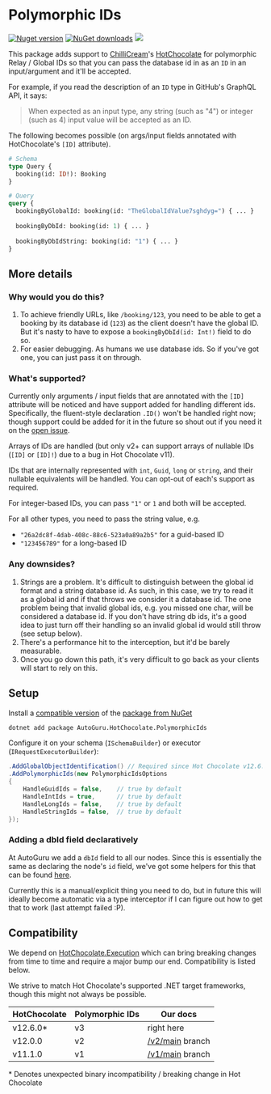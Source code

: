 # Polymorphic IDs

<div>
  <p>
	  <a href="https://www.nuget.org/packages/AutoGuru.HotChocolate.PolymorphicIds"><img alt="Nuget version" src="https://img.shields.io/nuget/v/AutoGuru.HotChocolate.PolymorphicIds"></a>
	  <a href="https://www.nuget.org/packages/AutoGuru.HotChocolate.PolymorphicIds"><img alt="NuGet downloads" src="https://img.shields.io/nuget/dt/AutoGuru.HotChocolate.PolymorphicIds"></a>	  
      <a href="https://codecov.io/gh/autoguru-au/hotchocolate-extensions/PolymorphicIds">
        <img src="https://codecov.io/gh/autoguru-au/hotchocolate-polymorphic-ids/branch/main/graph/badge.svg?token=95TCHXVJTS"/>
      </a>    
  </p>
</div>

This package adds support to [ChilliCream](https://chillicream.com/)'s 
[HotChocolate](https://github.com/ChilliCream/hotchocolate) for 
polymorphic Relay / Global IDs so that you can pass the database id in as an `ID` in 
an input/argument and it'll be accepted.

For example, if you read the description of an `ID` type in GitHub's GraphQL API, it says:
> When expected as an input type, any string (such as "4") or integer (such as 4) input value will be accepted as an ID.

The following becomes possible (on args/input fields annotated with HotChocolate's `[ID]` attribute).
```graphql
# Schema
type Query {
  booking(id: ID!): Booking
}

# Query
query {
  bookingByGlobalId: booking(id: "TheGlobalIdValue7sghdyg=") { ... }
  
  bookingByDbId: booking(id: 1) { ... }
  
  bookingByDbIdString: booking(id: "1") { ... }
}
```

## More details 

### Why would you do this?

1. To achieve friendly URLs, like `/booking/123`, you need to be able to get a booking by its database id (`123`) as the client doesn't have the global ID. But it's nasty to have to expose a `bookingByDbId(id: Int!)` field to do so.
1. For easier debugging. As humans we use database ids. So if you've got one, you can just pass it on through.

### What's supported?

Currently only arguments / input fields that are annotated with the `[ID]` attribute will be noticed and have support added for handling different ids.
Specifically, the fluent-style declaration `.ID()` won't be handled right now; though support could 
be added for it in the future so shout out if you need it on the [open issue](https://github.com/autoguru-au/hotchocolate-polymorphic-ids/issues/5).

Arrays of IDs are handled (but only v2+ can support arrays of nullable IDs (`[ID]` or `[ID]!`) due to a bug in Hot Chocolate v11).

IDs that are internally represented with `int`, `Guid`, `long` or `string`, and their nullable equivalents will be handled. 
You can opt-out of each's support as required.

For integer-based IDs, you can pass `"1"` or `1` and both will be accepted.

For all other types, you need to pass the string value, e.g. 
* `"26a2dc8f-4dab-408c-88c6-523a0a89a2b5"` for a guid-based ID
* `"123456789"` for a long-based ID

### Any downsides?

1. Strings are a problem. It's difficult to distinguish between the global id format and a string database id. 
As such, in this case, we try to read it as a global id and if that throws we consider it a database id. 
The one problem being that invalid global ids, e.g. you missed one char, will be considered a database id. 
If you don't have string db ids, it's a good idea to just turn off their handling so an invalid global id would still throw (see setup below).
2. There's a performance hit to the interception, but it'd be barely measurable.
3. Once you go down this path, it's very difficult to go back as your clients will start to rely on this.

## Setup

Install a [compatible version](#Compatibility) of the 
[package from NuGet](https://www.nuget.org/packages/AutoGuru.HotChocolate.PolymorphicIds)

```bash
dotnet add package AutoGuru.HotChocolate.PolymorphicIds
```

Configure it on your schema (`ISchemaBuilder`) or executor (`IRequestExecutorBuilder`):
```c#
.AddGlobalObjectIdentification() // Required since Hot Chocolate v12.6.0+
.AddPolymorphicIds(new PolymorphicIdsOptions
{
    HandleGuidIds = false,    // true by default
    HandleIntIds = true,      // true by default
    HandleLongIds = false,    // true by default
    HandleStringIds = false,  // true by default
});
```

### Adding a dbId field declaratively

At AutoGuru we add a `dbId` field to all our nodes. Since this is essentially the same as declaring the node's `id` field, we've got
some helpers for this that can be found [here](https://gist.github.com/benmccallum/89d4d5b604d67094418956db43386ce5).

Currently this is a manual/explicit thing you need to do, but in future this will ideally become automatic via a type interceptor
if I can figure out how to get that to work (last attempt failed :P).


## Compatibility

We depend on [HotChocolate.Execution](https://www.nuget.org/packages/HotChocolate.Execution)
which can bring breaking changes from time to time and require a major bump our end.
Compatibility is listed below.

We strive to match Hot Chocolate's supported .NET target frameworks, though this might not always be possible.

| HotChocolate | Polymorphic IDs | Our docs   |
| ------------ | --------------- | -----------|
|     v12.6.0* |              v3 | right here |
|      v12.0.0 |              v2 | [/v2/main](https://github.com/autoguru-au/hotchocolate-polymorphic-ids/tree/v2/main) branch |
|      v11.1.0 |              v1 | [/v1/main](https://github.com/autoguru-au/hotchocolate-polymorphic-ids/tree/v1/main) branch |

\* Denotes unexpected binary incompatibility / breaking change in Hot Chocolate

